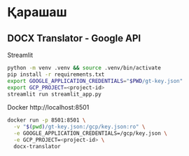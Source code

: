 # Қарашаш
## DOCX Translator - Google API

Streamlit
```bash
python -m venv .venv && source .venv/bin/activate
pip install -r requirements.txt
export GOOGLE_APPLICATION_CREDENTIALS="$PWD/gt-key.json"  
export GCP_PROJECT=<project-id>
streamlit run streamlit_app.py
```

Docker
http://localhost:8501
```bash
docker run -p 8501:8501 \
  -v "$(pwd)/gt-key.json:/gcp/key.json:ro" \
  -e GOOGLE_APPLICATION_CREDENTIALS=/gcp/key.json \
  -e GCP_PROJECT=<project-id> \
  docx-translator
```

